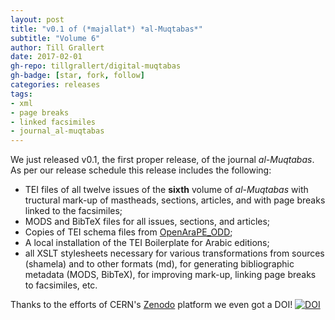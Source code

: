 ```yaml
---
layout: post
title: "v0.1 of (*majallat*) *al-Muqtabas*"
subtitle: "Volume 6"
author: Till Grallert
date: 2017-02-01
gh-repo: tillgrallert/digital-muqtabas
gh-badge: [star, fork, follow]
categories: releases
tags:
- xml
- page breaks
- linked facsimiles
- journal_al-muqtabas
---
```


We just released v0.1, the first proper release, of the journal *al-Muqtabas*. As per our release schedule this release includes the following:

- TEI files of all twelve issues of the **sixth** volume of *al-Muqtabas* with tructural mark-up of mastheads, sections, articles, and with page breaks linked to the facsimiles;
- MODS and BibTeX files for all issues, sections, and articles;
- Copies of TEI schema files from [OpenAraPE_ODD](https://github.com/OpenArabicPE/OpenArabicPE_ODD);
- A local installation of the TEI Boilerplate for Arabic editions;
- all XSLT stylesheets necessary for various transformations from sources (shamela) and to other formats (md), for generating bibliographic metadata (MODS, BibTeX), for improving mark-up, linking page breaks to facsimiles, etc.


Thanks to the efforts of CERN's [Zenodo](https://zenodo.org) platform we even got a DOI! [![DOI](https://zenodo.org/badge/DOI/10.5281/zenodo.266730.svg)](https://doi.org/10.5281/zenodo.266730)